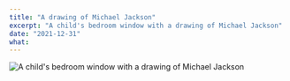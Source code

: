 ```yaml
---
title: "A drawing of Michael Jackson"
excerpt: "A child's bedroom window with a drawing of Michael Jackson"
date: "2021-12-31"
what:
---
```

![A child's bedroom window with a drawing of Michael Jackson](https://res.cloudinary.com/dbi2zounq/image/upload/v1657541353/zinzy.website/2021-12-31_o2gzn2.jpg)